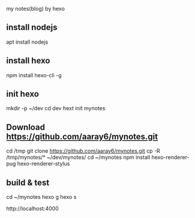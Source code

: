 my notes(blog) by hexo

## install nodejs
apt install nodejs

## install hexo

npm install hexo-cli -g

## init hexo

mkdir -p ~/dev
cd dev
hext init mynotes

## Download https://github.com/aaray6/mynotes.git
cd /tmp
git clone https://github.com/aaray6/mynotes.git
cp -R /tmp/mynotes/* ~/dev/mynotes/
cd ~/mynotes
npm install hexo-renderer-pug hexo-renderer-stylus

## build & test

cd ~/mynotes
hexo g
hexo s

http://localhost:4000

